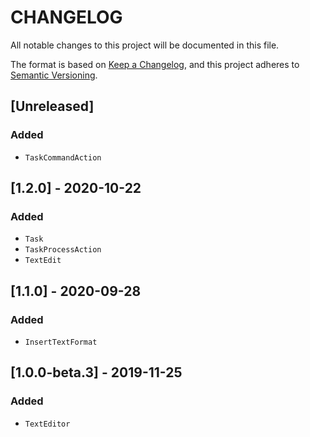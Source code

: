 # CHANGELOG

All notable changes to this project will be documented in this file.

The format is based on [Keep a Changelog](https://keepachangelog.com/en/1.0.0/), and this project adheres to [Semantic Versioning](https://semver.org/spec/v2.0.0.html).

## [Unreleased]
### Added
- `TaskCommandAction`

## [1.2.0] - 2020-10-22
### Added
- `Task`
- `TaskProcessAction`
- `TextEdit`

## [1.1.0] - 2020-09-28
### Added
- `InsertTextFormat`

## [1.0.0-beta.3] - 2019-11-25
### Added
- `TextEditor`
